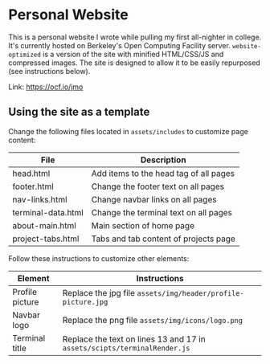 # Personal Website

This is a personal website I wrote while pulling my first all-nighter in college. It's currently
hosted on Berkeley's Open Computing Facility server. `website-optimized` is a version of the site
with minified HTML/CSS/JS and compressed images. The site is designed to allow it to be easily
repurposed (see instructions below).

Link: https://ocf.io/jmo

## Using the site as a template

Change the following files located in `assets/includes` to customize page content:

| File               | Description                            |
|--------------------|----------------------------------------|
| head.html          | Add items to the head tag of all pages |
| footer.html        | Change the footer text on all pages    |
| nav-links.html     | Change navbar links on all pages       |
| terminal-data.html | Change the terminal text on all pages  |
| about-main.html    | Main section of home page              |
| project-tabs.html  | Tabs and tab content of projects page  |

Follow these instructions to customize other elements:

| Element         | Instructions                                                             |
|-----------------|--------------------------------------------------------------------------|
| Profile picture | Replace the jpg file `assets/img/header/profile-picture.jpg`             |
| Navbar logo     | Replace the png file `assets/img/icons/logo.png`                         |
| Terminal title  | Replace the text on lines 13 and 17 in `assets/scipts/terminalRender.js` |
